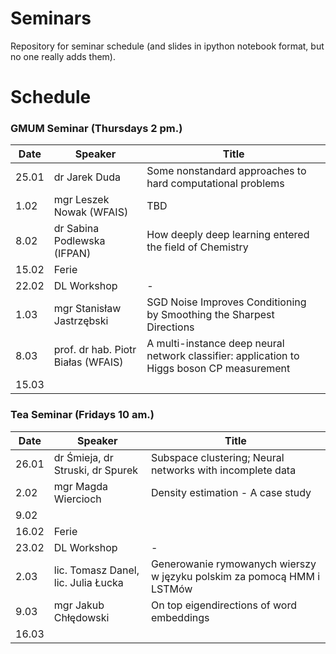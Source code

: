 # Seminars
Repository for seminar schedule (and slides in ipython notebook format, but no one really adds them).

# Schedule
### GMUM Seminar (Thursdays 2 pm.)
| Date  | Speaker                                            | Title                                                      |
|-------|----------------------------------------------------|----------------------------------------------------------- | 
| 25.01 | dr Jarek Duda                                      | Some nonstandard approaches to hard computational problems |
|  1.02 | mgr Leszek Nowak (WFAIS)                           | TBD                                                        |
|  8.02 | dr Sabina Podlewska (IFPAN)                        | How deeply deep learning entered the field of Chemistry    |
| 15.02 | Ferie                                              |                                                            |
| 22.02 | DL Workshop                                        | -                                                          |
|  1.03 | mgr Stanisław Jastrzębski                          | SGD Noise Improves Conditioning by Smoothing the Sharpest Directions                                                              |
|  8.03 | prof. dr hab. Piotr Białas (WFAIS)                 | A multi-instance deep neural network classifier: application to Higgs boson CP measurement                                   |
| 15.03 |                                                    |                                                            |


### Tea Seminar (Fridays 10 am.)
| Date  | Speaker                                            | Title                                                      |
|-------|----------------------------------------------------|----------------------------------------------------------- | 
| 26.01 | dr Śmieja, dr Struski, dr Spurek                   | Subspace clustering; Neural networks with incomplete data  |
|  2.02 | mgr Magda Wiercioch                                | Density estimation - A case study                          |
|  9.02 |                                                    |                                                            |
| 16.02 | Ferie                                              |                                                            |
| 23.02 | DL Workshop                                        | -                                                          |
|  2.03 | lic. Tomasz Danel, lic. Julia Łucka                | Generowanie rymowanych wierszy w języku polskim za pomocą HMM i LSTMów                                                                  |
|  9.03 | mgr Jakub Chłędowski                               |  On top eigendirections of word embeddings                 |
| 16.03 |                                                    |                                                            |
